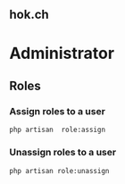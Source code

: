 hok.ch
---
# Administrator
## Roles 
### Assign roles to a user
~~~~
php artisan  role:assign
~~~~
### Unassign roles to a user
~~~~
php artisan role:unassign 
~~~~
